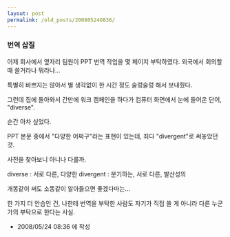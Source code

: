 ```yaml
---
layout: post
permalink: /old_posts/200805240836/
---
```


### 번역 삽질

어제 회사에서 옆자리 팀원이 PPT 번역 작업을 몇 페이지 부탁하였다. 외국에서 회의할 때 쓸거라나 뭐라나...

특별히 바쁘지는 않아서 별 생각없이 한 시간 정도 술렁술렁 해서 보내줬다.

그런데 집에 돌아와서 간만에 워크 캠페인을 하다가 컴퓨터 화면에서 눈에 들어온 단어, "diverse".

순간 아차 싶었다.

PPT 본문 중에서 "다양한 어쩌구"라는 표현이 있는데, 죄다 "divergent"로 써놓았던 것.

사전을 찾아보니 아니나 다를까.

diverse : 서로 다른, 다양한
divergent : 분기하는, 서로 다른, 발산성의

개똥같이 써도 소똥같이 알아들으면 좋겠다마는...


한 가지 더 안습인 건, 나한테 번역을 부탁한 사람도 자기가 직접 쓸 게 아니라 다른 누군가의 부탁으로 한다는 사실.





- 2008/05/24 08:36 에 작성